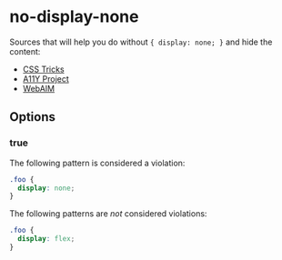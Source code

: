 # no-display-none

Sources that will help you do without `{ display: none; }` and hide the content:

- [CSS Tricks](https://css-tricks.com/places-its-tempting-to-use-display-none-but-dont/)
- [A11Y Project](https://a11yproject.com/posts/how-to-hide-content/)
- [WebAIM](https://webaim.org/techniques/css/invisiblecontent/)

## Options

### true

The following pattern is considered a violation:

```css
.foo {
  display: none;
}
```

The following patterns are _not_ considered violations:

```css
.foo {
  display: flex;
}
```
